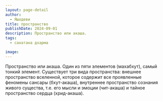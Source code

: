 ```yaml
---
layout: page-detail
author:
  - Яшодеви
title: пространство
publishDate: 2024-09-01
description: Пространство или акаша.
tags:
  - санатана дхарма

image: 
---
```


Пространство или акаша.
Один из пяти элементов (махабхут), самый тонкий элемент. Существует три вида пространства: внешнее пространство вселенной, которое содержит все проявленные феномены сансары (бхут-акаша), внутреннее пространство сознания живого существа, т.е. его мысли и эмоции (чит-акаша) и тайное пространство сердца (хрид-акаша).

